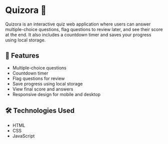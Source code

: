 # Quizora 🎯

Quizora is an interactive quiz web application where users can answer multiple-choice questions, flag questions to review later, and see their score at the end. It also includes a countdown timer and saves your progress using local storage.

## 📌 Features

- Multiple-choice questions
- Countdown timer
- Flag questions for review
- Save progress using local storage
- View final score and answers
- Responsive design for mobile and desktop

## 🛠️ Technologies Used

- HTML
- CSS
- JavaScript